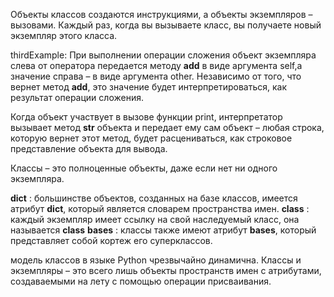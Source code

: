 Объекты классов создаются инструкциями, а объекты экземпляров – вызовами. Каждый раз, когда вы вызываете класс, вы получаете новый экземпляр этого класса.

thirdExample:
При выполнении операции сложения объект экземпляра слева от оператора передается методу __add__ в виде аргумента self,а значение справа – в виде аргумента other. Независимо от того, что вернет метод __add__, это значение будет интерпретироваться, как результат операции сложения.

Когда объект участвует в вызове функции print, интерпретатор вызывает метод __str__ объекта и передает ему сам объект – любая строка, которую вернет этот метод, будет расцениваться, как строковое представление объекта для вывода. 

Классы – это полноценные объекты, даже если нет ни одного экземпляра.

__dict__ : большинстве объектов, созданных на базе классов, имеется атрибут __dict__, который является словарем пространства имен.
__class__ :  каждый экземпляр имеет ссылку на свой наследуемый класс, она называется __class__
__bases__ : классы также имеют атрибут __bases__, который представляет собой кортеж его суперклассов. 

модель классов в языке Python чрезвычайно динамична. Классы и экземпляры – это всего лишь объекты пространств имен с атрибутами, создаваемыми на лету с помощью операции присваивания.
